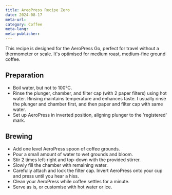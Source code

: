 ```yaml
---
title: AreoPress Recipe Zero
date: 2024-08-17
meta-url: 
category: Coffee
meta-lang: 
meta-publisher:
---
```

This recipe is designed for the AeroPress Go, perfect for travel without a thermometer or scale. It's optimised for medium roast, medium-fine ground coffee.

## Preparation
- Boil water, but not to 100°C.
- Rinse the plunger, chamber, and filter cap (with 2 paper filters) using hot water. Rinsing maintains temperature and enhances taste. I usually rinse the plunger and chamber first, and then paper and filter cap with same water. 
- Set up AeroPress in inverted position, aligning plunger to the 'registered' mark.

## Brewing
- Add one level AeroPress spoon of coffee grounds.
- Pour a small amount of water to wet grounds and bloom.
- Stir 2 times left-right and top-down with the provided stirrer.
- Slowly fill the chamber with remaining water.
- Carefully attach and lock the filter cap. Invert AeroPress onto your cup and press until you hear a hiss.
- Clean your AeroPress while coffee settles for a minute.
- Serve as is, or customise with hot water or ice.
